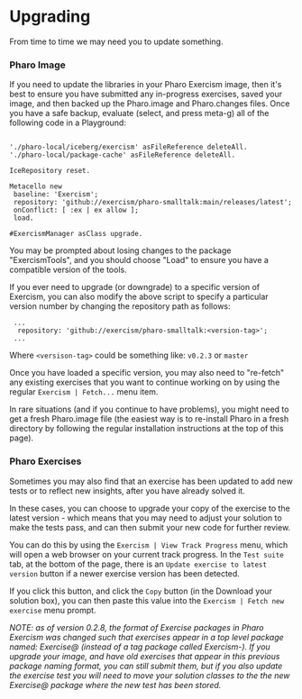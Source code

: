 # Upgrading

From time to time we may need you to update something.

### Pharo Image

If you need to update the libraries in your Pharo Exercism image, then it's best to ensure you have submitted any in-progress exercises, saved your image, and then backed up the Pharo.image and Pharo.changes files. Once you have a safe backup, evaluate (select, and press meta-g) all of the following code in a Playground:

 ```smalltalk

 './pharo-local/iceberg/exercism' asFileReference deleteAll.
 './pharo-local/package-cache' asFileReference deleteAll.

 IceRepository reset.

 Metacello new
  baseline: 'Exercism';
  repository: 'github://exercism/pharo-smalltalk:main/releases/latest';
  onConflict: [ :ex | ex allow ];
  load.

 #ExercismManager asClass upgrade.
 ```

You may be prompted about losing changes to the package "ExercismTools", and you should choose "Load" to ensure you have a compatible version of the tools.

If you ever need to upgrade (or downgrade) to a specific version of Exercism, you can also modify the above script to specify a particular version number by changing the repository path as follows:

```smalltalk
 ...
  repository: 'github://exercism/pharo-smalltalk:<version-tag>';
 ...
 ```

Where `<versison-tag>` could be something like: `v0.2.3` or `master`

Once you have loaded a specific version, you may also need to "re-fetch" any existing exercises that you want to continue working on by using the regular `Exercism | Fetch...` menu item.

In rare situations (and if you continue to have problems), you might need to get a fresh Pharo.image file (the easiest way is to re-install Pharo in a fresh directory by following the regular installation instructions at the top of this page).

### Pharo Exercises

Sometimes you may also find that an exercise has been updated to add new tests or to reflect new insights, after you have already solved it.

In these cases, you can choose to upgrade your copy of the exercise to the latest version - which means that you may need to adjust your solution to make the tests pass, and can then submit your new code for further review.

You can do this by using the `Exercism | View Track Progress` menu, which will open a web browser on your current track progress. In the `Test suite` tab, at the bottom of the page, there is an `Update exercise to latest version` button if a newer exercise version has been detected.

If you click this button, and click the `Copy` button (in the Download your solution box), you can then paste this value into the `Exercism | Fetch new exercise` menu prompt.

_NOTE: as of version 0.2.8, the format of Exercise packages in Pharo Exercism was changed such that exercises appear in a top level package named: Exercise@<Name> (instead of a tag package called Exercism-<Name>). If you upgrade your image, and have old exercises that appear in this previous package naming format, you can still submit them, but if you also update the exercise test you will need to move your solution classes to the the new Exercise@<Name> package where the new test has been stored._

